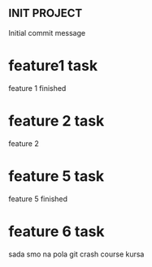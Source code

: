 ## INIT PROJECT ##

Initial commit message

# feature1 task
feature 1 finished

# feature 2 task
feature 2
# feature 5 task

feature 5 finished

# feature 6 task

sada smo na pola git crash course kursa
